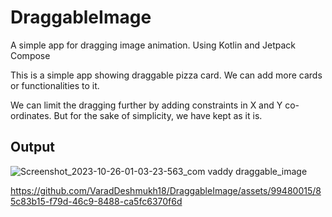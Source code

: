 # DraggableImage

A simple app for dragging image animation.
Using Kotlin and Jetpack Compose

This is a simple app showing draggable pizza card.
We can add more cards or functionalities to it.

We can limit the dragging further by adding constraints in X and Y co-ordinates.
But for the sake of simplicity, we have kept as it is.


## Output

![Screenshot_2023-10-26-01-03-23-563_com vaddy draggable_image](https://github.com/VaradDeshmukh18/DraggableImage/assets/99480015/0bd7afb0-54d8-4f78-a35b-a6c04f657849)




https://github.com/VaradDeshmukh18/DraggableImage/assets/99480015/85c83b15-f79d-46c9-8488-ca5fc6370f6d

